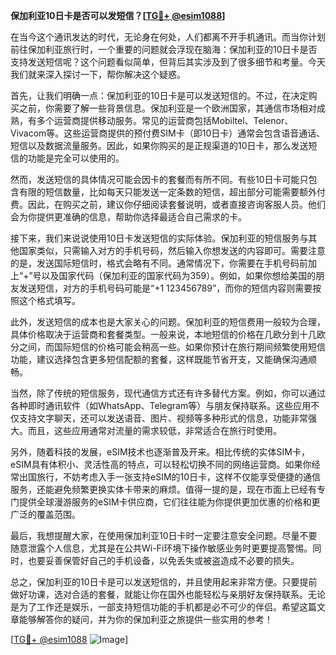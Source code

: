 **保加利亚10日卡是否可以发短信？[[TG💪+ @esim1088](https://t.me/s/esim1088)]**

在当今这个通讯发达的时代，无论身在何处，人们都离不开手机通讯。而当你计划前往保加利亚旅行时，一个重要的问题就会浮现在脑海：保加利亚的10日卡是否支持发送短信呢？这个问题看似简单，但背后其实涉及到了很多细节和考量。今天我们就来深入探讨一下，帮你解决这个疑惑。

首先，让我们明确一点：保加利亚的10日卡是可以发送短信的。不过，在决定购买之前，你需要了解一些背景信息。保加利亚是一个欧洲国家，其通信市场相对成熟，有多个运营商提供移动服务。常见的运营商包括Mobiltel、Telenor、Vivacom等。这些运营商提供的预付费SIM卡（即10日卡）通常会包含语音通话、短信以及数据流量服务。因此，如果你购买的是正规渠道的10日卡，那么发送短信的功能是完全可以使用的。

然而，发送短信的具体情况可能会因卡的套餐而有所不同。有些10日卡可能只包含有限的短信数量，比如每天只能发送一定条数的短信，超出部分可能需要额外付费。因此，在购买之前，建议你仔细阅读套餐说明，或者直接咨询客服人员。他们会为你提供更准确的信息，帮助你选择最适合自己需求的卡。

接下来，我们来说说使用10日卡发送短信的实际体验。保加利亚的短信服务与其他国家类似，只需输入对方的手机号码，然后输入你想发送的内容即可。需要注意的是，发送国际短信时，格式会略有不同。通常情况下，你需要在手机号码前加上“+”号以及国家代码（保加利亚的国家代码为359）。例如，如果你想给美国的朋友发送短信，对方的手机号码可能是“+1 123456789”，而你的短信内容则需要按照这个格式填写。

此外，发送短信的成本也是大家关心的问题。保加利亚的短信费用一般较为合理，具体价格取决于运营商和套餐类型。一般来说，本地短信的价格在几欧分到十几欧分之间，而国际短信的价格可能会稍高一些。如果你预计在旅行期间频繁使用短信功能，建议选择包含更多短信配额的套餐，这样既能节省开支，又能确保沟通顺畅。

当然，除了传统的短信服务，现代通信方式还有许多替代方案。例如，你可以通过各种即时通讯软件（如WhatsApp、Telegram等）与朋友保持联系。这些应用不仅支持文字聊天，还可以发送语音、图片、视频等多种形式的信息，功能非常强大。而且，这些应用通常对流量的需求较低，非常适合在旅行时使用。

另外，随着科技的发展，eSIM技术也逐渐普及开来。相比传统的实体SIM卡，eSIM具有体积小、灵活性高的特点，可以轻松切换不同的网络运营商。如果你经常出国旅行，不妨考虑入手一张支持eSIM的10日卡，这样不仅能享受便捷的通信服务，还能避免频繁更换实体卡带来的麻烦。值得一提的是，现在市面上已经有专门提供全球漫游服务的eSIM卡供应商，它们往往能为你提供更加优惠的价格和更广泛的覆盖范围。

最后，我想提醒大家，在使用保加利亚10日卡时一定要注意安全问题。尽量不要随意泄露个人信息，尤其是在公共Wi-Fi环境下操作敏感业务时更要提高警惕。同时，也要妥善保管好自己的手机设备，以免丢失或被盗造成不必要的损失。

总之，保加利亚的10日卡是可以发送短信的，并且使用起来非常方便。只要提前做好功课，选对合适的套餐，就能让你在国外也能轻松与亲朋好友保持联系。无论是为了工作还是娱乐，一部支持短信功能的手机都是必不可少的伴侣。希望这篇文章能够解答你的疑问，并为你的保加利亚之旅提供一些实用的参考！ 

[[TG💪+ @esim1088](https://t.me/s/esim1088) ![Image](https://i.postimg.cc/4NQfJmqS/Snipaste-2025-05-13-00-14-12.png)]